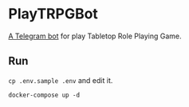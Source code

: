 # PlayTRPGBot

[A Telegram bot](https://t.me/PlayTRPGBot) for play Tabletop Role Playing Game.


## Run

`cp .env.sample .env` and edit it.

`docker-compose up -d`

